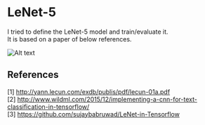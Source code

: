 # LeNet-5 
I tried to define the LeNet-5 model and train/evaluate it.  
It is based on a paper of below references.  

![Alt text](https://github.com/asyncbridge/deep-learning/blob/master/LeNet5/LeNet-5.png?raw=true)  

## References
[1] http://yann.lecun.com/exdb/publis/pdf/lecun-01a.pdf    
[2] http://www.wildml.com/2015/12/implementing-a-cnn-for-text-classification-in-tensorflow/  
[3] https://github.com/sujaybabruwad/LeNet-in-Tensorflow